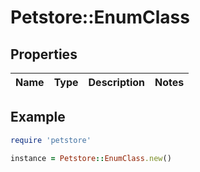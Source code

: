 # Petstore::EnumClass

## Properties

| Name | Type | Description | Notes |
| ---- | ---- | ----------- | ----- |

## Example

```ruby
require 'petstore'

instance = Petstore::EnumClass.new()
```
